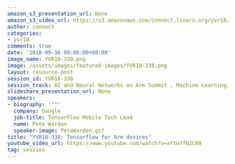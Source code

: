 ```yaml
---
amazon_s3_presentation_url: None
amazon_s3_video_url: https://s3.amazonaws.com/connect.linaro.org/yvr18/videos/yvr18-338.mp4
author: connect
categories:
- yvr18
comments: true
date: '2018-09-16 09:00:00+00:00'
image_name: YVR18-338.png
image: /assets/images/featured-images/YVR18-338.png
layout: resource-post
session_id: YVR18-338
session_track: AI and Neural Networks on Arm Summit , Machine Learning/AI
slideshare_presentation_url: None
speakers:
- biography: '""'
  company: Google
  job-title: TensorFlow Mobile Tech Lead
  name: Pete Warden
  speaker-image: PeteWarden.gif
title: "YVR18-338: Tensorflow for Arm devices"
youtube_video_url: https://www.youtube.com/watch?v=xYtw7fN2C88
tag: session
---
```

